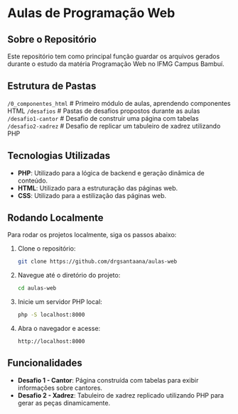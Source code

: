 # Aulas de Programação Web

## Sobre o Repositório

Este repositório tem como principal função guardar os arquivos gerados durante o estudo da matéria Programação Web no IFMG Campus Bambuí.

## Estrutura de Pastas

`/0_componentes_html` # Primeiro módulo de aulas, aprendendo componentes HTML
`/desafios` # Pastas de desafios propostos durante as aulas
`/desafio1-cantor` # Desafio de construir uma página com tabelas
`/desafio2-xadrez` # Desafio de replicar um tabuleiro de xadrez utilizando PHP

## Tecnologias Utilizadas

-   **PHP**: Utilizado para a lógica de backend e geração dinâmica de conteúdo.
-   **HTML**: Utilizado para a estruturação das páginas web.
-   **CSS**: Utilizado para a estilização das páginas web.

## Rodando Localmente

Para rodar os projetos localmente, siga os passos abaixo:

1. Clone o repositório:
    ```sh
    git clone https://github.com/drgsantaana/aulas-web
    ```
2. Navegue até o diretório do projeto:
    ```sh
    cd aulas-web
    ```
3. Inicie um servidor PHP local:
    ```sh
    php -S localhost:8000
    ```
4. Abra o navegador e acesse:
    ```
    http://localhost:8000
    ```

## Funcionalidades

-   **Desafio 1 - Cantor**: Página construída com tabelas para exibir informações sobre cantores.
-   **Desafio 2 - Xadrez**: Tabuleiro de xadrez replicado utilizando PHP para gerar as peças dinamicamente.
